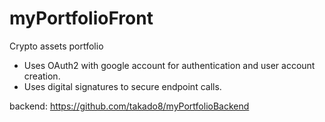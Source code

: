 # myPortfolioFront
 Crypto assets portfolio
 
* Uses OAuth2 with google account for authentication and user account creation.
* Uses digital signatures to secure endpoint calls.

backend: https://github.com/takado8/myPortfolioBackend
